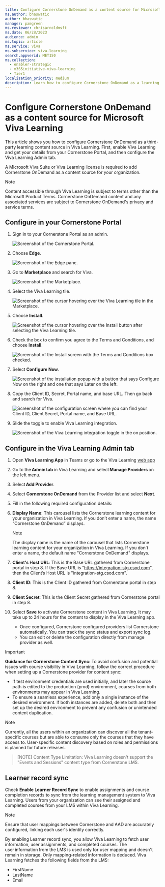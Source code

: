 ```yaml
---
title: Configure Cornerstone OnDemand as a content source for Microsoft Viva Learning
ms.author: bhaswatic
author: bhaswatic
manager: pamgreen
ms.reviewer: chrisarnoldmsft
ms.date: 06/28/2023
audience: admin
ms.topic: article
ms.service: viva
ms.subservice: viva-learning
search.appverid: MET150
ms.collection:
  - enabler-strategic
  - m365initiative-viva-learning
  - Tier1
localization_priority: medium
description: Learn how to configure Cornerstone OnDemand as a learning content source for Microsoft Viva Learning.
---
```


# Configure Cornerstone OnDemand as a content source for Microsoft Viva Learning

This article shows you how to configure Cornerstone OnDemand as a third-party learning content source in Viva Learning. First, enable Viva Learning and get your details from your Cornerstone Portal, and then configure the Viva Learning Admin tab.

A Microsoft Viva Suite or Viva Learning license is required to add Cornerstone OnDemand as a content source for your organization.

>[!NOTE]
>Content accessible through Viva Learning is subject to terms other than the Microsoft Product Terms. Cornerstone OnDemand content and any associated services are subject to Cornerstone OnDemand's privacy and service terms.

## Configure in your Cornerstone Portal

1. Sign in to your Cornerstone Portal as an admin.

   ![Screenshot of the Cornerstone Portal.](../media/learning/csod-1.png)

2. Choose **Edge**.

   ![Screenshot of the Edge pane.](../media/learning/csod-2.png)

3. Go to **Marketplace** and search for Viva.

   ![Screenshot of the Marketplace.](../media/learning/csod-3.png)

4. Select the Viva Learning tile.

   ![Screenshot of the cursor hovering over the Viva Learning tile in the Marketplace.](../media/learning/csod-4.png)

5. Choose **Install**.

   ![Screenshot of the cursor hovering over the Install button after selecting the Viva Learning tile.](../media/learning/csod-5.png)

6. Check the box to confirm you agree to the Terms and Conditions, and choose **Install**.

   ![Screenshot of the Install screen with the Terms and Conditions box checked.](../media/learning/csod-6.png)

7. Select **Configure Now**.

   ![Screenshot of the installation popup with a button that says Configure Now on the right and one that says Later on the left.](../media/learning/csod-7.png)

8. Copy the Client ID, Secret, Portal name, and base URL. Then go back and search for Viva.

   ![Screenshot of the configuration screen where you can find your Client ID, Client Secret, Portal name, and Base URL.](../media/learning/csod-8.png)

9. Slide the toggle to enable Viva Learning integration.

   ![Screenshot of the Viva Learning integration toggle in the on position.](../media/learning/csod-10.png)

## Configure in the Viva Learning Admin tab

1. Open **Viva Learning App** in Teams or go to the Viva Learning [web app](https://aka.ms/VivaLearningWeb)

1. Go to the **Admin tab** in Viva Learning and select **Manage Providers** on the left menu. 

1. Select **Add Provider**. 

1. Select **Cornerstone OnDemand** from the Provider list and select **Next**. 

1. Fill in the following required configuration details:

  1. **Display Name**: This carousel lists the Cornerstone learning content for your organization in Viva Learning. If you don’t enter a name, the name “Cornerstone OnDemand” displays.
     > [!NOTE]
     > The display name is the name of the carousel that lists Cornerstone learning content for your organization in Viva Learning. If you don't enter a name, the default name "Cornerstone OnDemand" displays.
  1. **Client's Host URL**: This is the Base URL gathered from Cornerstone portal in step 8. If the Base URL is "https://integration-stg.csod.com", then the Client’s Host URL is "integration-stg.csod.com".
  1. **Client ID**: This is the Client ID gathered from Cornerstone portal in step 8.
  1. **Client Secret**: This is the Client Secret gathered from Cornerstone portal in step 8.

1. Select **Save** to activate Cornerstone content in Viva Learning. It may take up to 24 hours for the content to display in the Viva Learning app.
   - Once configured, Cornerstone configured providers list Cornerstone automatically. You can track the sync status and export sync log. 
   - You can edit or delete the configuration directly from manage provider as well. 

> [!IMPORTANT]
> **Guidance for Cornerstone Content Sync**: 
> To avoid confusion and potential issues with course visibility in Viva Learning, follow the correct procedure when setting up a Cornerstone provider for content sync:
>  - If test environment credentials are used initially, and later the source path is edited to the production (prod) environment, courses from both environments may appear in Viva Learning. 
>  - To ensure a seamless experience, add only a single instance of the desired environment. If both instances are added, delete both and then set up the desired environment to prevent any confusion or unintended content duplication. 

> [!NOTE]
> Currently, all the users within an organization can discover all the tenant-specific courses but are able to consume only the courses that they have access to. User-specific content discovery based on roles and permissions is planned for future releases.

> [NOTE]
> Content Type Limitation: Viva Learning doesn't support the "Events and Sessions" content type from Cornerstone LMS.

## Learner record sync

Check **Enable Learner Record Sync** to enable assignments and course completion records to sync from the learning management system to Viva Learning. Users from your organization can see their assigned and completed courses from your LMS within Viva Learning.  

>[!NOTE]
>Ensure that user mappings between Cornerstone and AAD are accurately configured, linking each user's identity correctly. 

By enabling Learner record sync, you allow Viva Learning to fetch user information, user assignments, and completed courses. The user information from the LMS is used only for user mapping and doesn't remain in storage. Only mapping-related information is deduced. Viva Learning fetches the following fields from the LMS:

- FirstName
- LastName
- Email
